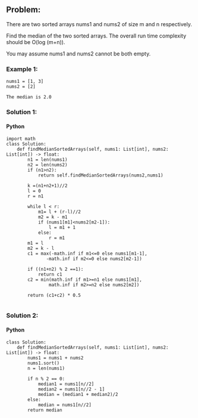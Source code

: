 ## Problem:

There are two sorted arrays nums1 and nums2 of size m and n respectively.

Find the median of the two sorted arrays. The overall run time complexity should be O(log (m+n)).

You may assume nums1 and nums2 cannot be both empty.

### Example 1:

```
nums1 = [1, 3]
nums2 = [2]

The median is 2.0

```

### Solution 1:

#### Python

```
import math
class Solution:
    def findMedianSortedArrays(self, nums1: List[int], nums2: List[int]) -> float:
        n1 = len(nums1)
        n2 = len(nums2)
        if (n1>n2):
            return self.findMedianSortedArrays(nums2,nums1)
        
        k =(n1+n2+1)//2
        l = 0
        r = n1
        
        while l < r:
            m1= l + (r-l)//2
            m2 = k - m1
            if (nums1[m1]<nums2[m2-1]):
                l = m1 + 1
            else:
                r = m1
        m1 = l
        m2 = k - l
        c1 = max(-math.inf if m1<=0 else nums1[m1-1],
               -math.inf if m2<=0 else nums2[m2-1])
        
        if ((n1+n2) % 2 ==1):
            return c1
        c2 = min(math.inf if m1>=n1 else nums1[m1],
                math.inf if m2>=n2 else nums2[m2])
        
        return (c1+c2) * 0.5
        
```

### Solution 2:

#### Python

```
class Solution:
    def findMedianSortedArrays(self, nums1: List[int], nums2: List[int]) -> float:
        nums1 = nums1 + nums2
        nums1.sort()
        n = len(nums1)
        
        if n % 2 == 0: 
            median1 = nums1[n//2] 
            median2 = nums1[n//2 - 1] 
            median = (median1 + median2)/2
        else: 
            median = nums1[n//2] 
        return median                
```
